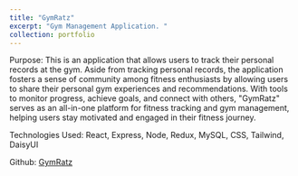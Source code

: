 ```yaml
---
title: "GymRatz"
excerpt: "Gym Management Application. "
collection: portfolio
---
```


Purpose: This is an application that allows users to track their personal records at the gym. Aside from tracking personal records, the application fosters a sense of community among fitness enthusiasts by allowing users to share their personal gym experiences and recommendations. With tools to monitor progress, achieve goals, and connect with others, "GymRatz" serves as an all-in-one platform for fitness tracking and gym management, helping users stay motivated and engaged in their fitness journey.

Technologies Used: React, Express, Node, Redux, MySQL, CSS, Tailwind, DaisyUI
 
Github: [GymRatz](https://github.com/steeevin88/cs157a_final)
